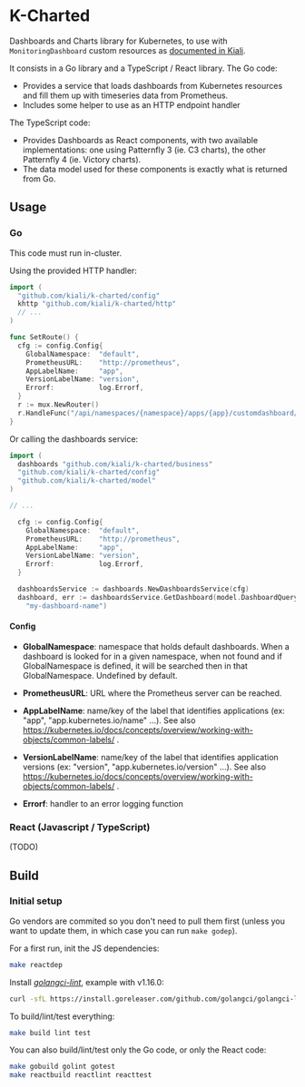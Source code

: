 # K-Charted

Dashboards and Charts library for Kubernetes, to use with `MonitoringDashboard` custom resources as [documented in Kiali](https://www.kiali.io/documentation/runtimes-monitoring/#_create_new_dashboards).

It consists in a Go library and a TypeScript / React library.
The Go code:

- Provides a service that loads dashboards from Kubernetes resources and fill them up with timeseries data from Prometheus.
- Includes some helper to use as an HTTP endpoint handler

The TypeScript code:

- Provides Dashboards as React components, with two available implementations: one using Patternfly 3 (ie. C3 charts), the other Patternfly 4 (ie. Victory charts).
- The data model used for these components is exactly what is returned from Go.

## Usage

### Go

This code must run in-cluster.

Using the provided HTTP handler:

```go
import (
  "github.com/kiali/k-charted/config"
  khttp "github.com/kiali/k-charted/http"
  // ...
)

func SetRoute() {
  cfg := config.Config{
    GlobalNamespace:  "default",
    PrometheusURL:    "http://prometheus",
    AppLabelName:     "app",
    VersionLabelName: "version",
    Errorf:           log.Errorf,
  }
  r := mux.NewRouter()
  r.HandleFunc("/api/namespaces/{namespace}/apps/{app}/customdashboard/{template}", khttp.DashboardHandler(cfg))
}
```

Or calling the dashboards service:

```go
import (
  dashboards "github.com/kiali/k-charted/business"
  "github.com/kiali/k-charted/config"
  "github.com/kiali/k-charted/model"
)

// ...

  cfg := config.Config{
    GlobalNamespace:  "default",
    PrometheusURL:    "http://prometheus",
    AppLabelName:     "app",
    VersionLabelName: "version",
    Errorf:           log.Errorf,
  }

  dashboardsService := dashboards.NewDashboardsService(cfg)
  dashboard, err := dashboardsService.GetDashboard(model.DashboardQuery{Namespace: "my-namespace", App: "my-app"},
    "my-dashboard-name")
```

#### Config

- **GlobalNamespace**: namespace that holds default dashboards. When a dashboard is looked for in a given namespace, when not found and if GlobalNamespace is defined, it will be searched then in that GlobalNamespace. Undefined by default.

- **PrometheusURL**: URL where the Prometheus server can be reached.

- **AppLabelName**: name/key of the label that identifies applications (ex: "app", "app.kubernetes.io/name" ...). See also https://kubernetes.io/docs/concepts/overview/working-with-objects/common-labels/ .

- **VersionLabelName**: name/key of the label that identifies application versions (ex: "version", "app.kubernetes.io/version" ...). See also https://kubernetes.io/docs/concepts/overview/working-with-objects/common-labels/ .

- **Errorf**: handler to an error logging function

### React (Javascript / TypeScript)

(TODO)

## Build

### Initial setup

Go vendors are commited so you don't need to pull them first (unless you want to update them, in which case you can run `make godep`).

For a first run, init the JS dependencies:

```bash
make reactdep
```

Install [*golangci-lint*](https://github.com/golangci/golangci-lint), example with v1.16.0:

```bash
curl -sfL https://install.goreleaser.com/github.com/golangci/golangci-lint.sh | sh -s -- -b $(go env GOPATH)/bin v1.16.0
```

To build/lint/test everything:

```bash
make build lint test
```

You can also build/lint/test only the Go code, or only the React code:

```bash
make gobuild golint gotest
make reactbuild reactlint reacttest
```
